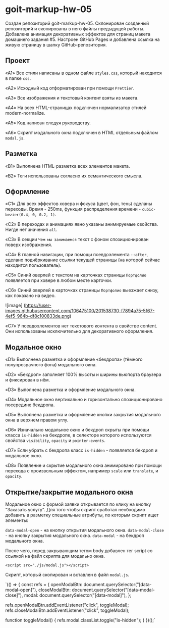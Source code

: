# goit-markup-hw-05

Создан репозиторий goit-markup-hw-05.
Склонирован созданный репозиторий и скопированы в него файлы предыдущей работы.
Добавлена анимация декоративных эффектов для страниц макета домашнего задания #5.
Настроен GitHub Pages и добавлена ссылка на живую страницу в шапку GitHub-репозитория.

## Проект

«A1» Все стили написаны в одном файле `styles.css`, который находится в папке `css`.

«A2» Исходный код отформатирован при помощи `Prettier`.

«A3» Все изображения и текстовый контент взяты из макета.

«A4» На всех HTML-страницах подключен нормализатор стилей modern-normalize.

«A5» Код написан следуя руководству.

«A6» Скрипт модального окна подключен в HTML отдельным файлом `modal.js`.

## Разметка

«B1» Выполнена HTML-разметка всех элементов макета.

«B2» Теги использованы согласно их семантического смысла.

## Оформление

«C1» Для всех эффектов ховера и фокуса (цвет, фон, тень) сделаны переходы. Время - 250ms, функция распределения времени - `cubic-bezier(0.4, 0, 0.2, 1)`.

«C2» В переходах и анимациях явно указаны анимируемые свойства. Нигде нет значения `all`.

«C3» В секции `Чем мы занимаемся` текст с фоном спозиционирован поверх изображения.

«C4» В главной навигации, при помощи псевдоэлемента `::after`, сделано подчёркивание ссылки текущей страницы (на которой сейчас находится пользователь).

«C5» Синий оверлей с текстом на карточках страницы `Портфолио` появляется при ховере в любом месте карточки.

«C6» Синий оверлей в карточках страницы `Портфолио` выезжает снизу, как показано на видео.

![image] (https://user-images.githubusercontent.com/106475100/201538730-f7894a75-5f67-4ef5-964b-df8c100833de.png)

«C7» У псевдоэлементов нет текстового контента в свойстве content. Они использованы исключительно для декоративного оформления.

## Модальное окно

«D1» Выполнена разметка и оформление «бекдропа» (тёмного полупрозрачного фона) модального окна.

«D2» «Бекдроп» заполняет 100% высоты и ширины вьюпорта браузера и фиксирован в нём.

«D3» Выполнена разметка и оформление модального окна.

«D4» Модальное окно вертикально и горизонтально спозиционировано посередине бекдропа.

«D5» Выполнена разметка и оформление кнопки закрытия модального окна в верхнем правом углу.

«D6» Изначально модальное окно и бекдроп скрыты при помощи класса `is-hidden` на бекдропе, в селекторе которого используются свойства `visibility`, `opacity` и `pointer-events`.

«D7» Если убрать с бекдропа класс `is-hidden` - появляется бекдроп и модальное окно.

«D8» Появление и скрытие модального окна анимировано при помощи перехода с произвольным эффектом, например `scale` или `translate`, и `opacity`.

## Открытие/закрытие модального окна

Модальное окно с формой заявки открывается по клику на кнопку "Заказать услугу". Для того чтобы скрипт сработал необходимо добавить в разметку специальные атрибуты, по которым скрипт ищет элементы:

`data-modal-open` - на кнопку открытия модального окна.
`data-modal-close` - на кнопку закрытия модального окна.
`data-modal` - на бекдроп модального окна.

После чего, перед закрывающим тегом body добавлен тег script со ссылкой на файл скрипта для модально окна. 

  `<script src="./js/modal.js"></script>`


Скрипт, который скопирован и вставлен в файл `modal.js`.

`(() => {
  const refs = {
    openModalBtn: document.querySelector("[data-modal-open]"),
    closeModalBtn: document.querySelector("[data-modal-close]"),
    modal: document.querySelector("[data-modal]"),
  };

  refs.openModalBtn.addEventListener("click", toggleModal);
  refs.closeModalBtn.addEventListener("click", toggleModal);

  function toggleModal() {
    refs.modal.classList.toggle("is-hidden");
  }
})();`
